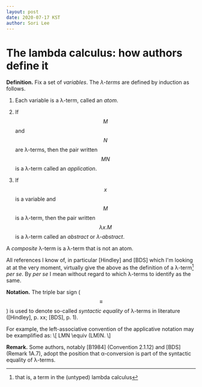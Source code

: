 ```yaml
---
layout: post
date: 2020-07-17 KST
author: Sori Lee
---
```


# The lambda calculus: how authors define it

**Definition.** Fix a set of *variables*. The *λ-terms* are defined by induction as follows.

   1. Each variable is a λ-term, called an *atom*.

   2. If $$M$$ and $$N$$ are λ-terms, then the pair written $$MN$$ is a λ-term called an *application*.

   3. If $$x$$ is a variable and $$M$$ is a λ-term, then the pair written $$\lambda x . M$$ is a λ-term called an *abstract* or *λ-abstract*.

A *composite* λ-term is a λ-term that is not an atom.

All references I know of, in particular [Hindley] and [BDS] which I'm looking at at the very moment, virtually give the above as the definition of a λ-term[^1] *per se*. By *per se* I mean without regard to which λ-terms to identify as the same.

[^1]: that is, a term in the (untyped) lambda calculus

**Notation.** The triple bar sign ($$\equiv$$) is used to denote so-called *syntactic equality* of λ-terms in literature ([Hindley], p. xx; [BDS], p. 1).

For example, the left-associative convention of the applicative notation may be examplified as:
\\[
LMN \equiv (LM)N.
\\]

**Remark.** Some authors, notably [B1984] (Convention 2.1.12) and [BDS] (Remark 1A.7), adopt the position that α-conversion is part of the syntactic equality of λ-terms. 
